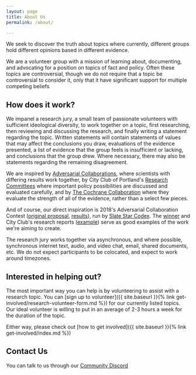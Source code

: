 ```yaml
---
layout: page
title: About Us
permalink: /about/

---
```


We seek to discover the truth about topics where currently, different groups hold different opinions based in different evidence.

We are a volunteer group with a mission of learning about, documenting, and advocating for a position on topics of fact and policy. Often these topics are controversial, though we do not require that a topic be controversial to consider it, only that it have significant support for multiple competing beliefs 

## How does it work?

We impanel a research jury, a small team of passionate volunteers with sufficient ideological diversity, to work together on a topic, first researching, then reviewing and discussing the research, and finally writing a statement regarding the topic. Written statements will contain statements of values that may affect the conclusions you draw, evaluations of the evidence presented, a list of evidence that the group feels is insufficient or lacking, and conclusions that the group drew. Where necessary, there may also be statements regarding the remaining disagreement.

We are inspired by [Adversarial Collaborations](https://en.wikipedia.org/wiki/Adversarial_collaboration), where scientists with differing results work together, by City Club of Portland's [Research Committees](https://www.pdxcityclub.org/research/) where important policy possibilities are discussed and evaluated carefully, and by [The Cochrane Collaboration](https://us.cochrane.org) where they evaluate the strength of all of the evidence, rather than a select few pieces. 

And of course, our direct inspiration is 2018's Adversarial Collaboration Contest ([original proposal](https://slatestarcodex.com/2018/04/26/call-for-adversarial-collaborations/), [results](https://slatestarcodex.com/2018/09/26/adversarial-collaboration-contest-results/)), run by [Slate Star Codex](https://slatestarcodex.com). The [winner](https://slatestarcodex.com/2018/09/04/acc-entry-does-the-education-system-adequately-serve-advanced-students/) and City Club's research reports ([example](https://www.pdxcityclub.org/wp-content/uploads/2018/08/Measure-103-Grocery-Taxes-FINAL.pdf)) serve as good examples of the work we're aiming to create. 

The research jury works together via asynchronous, and where possible, synchronous internet text, audio, and video chat, email, shared documents, etc. We do not expect participants to be colocated, and expect to work around timezones.

## Interested in helping out?

The most important way you can help is by volunteering to assist with a research topic. You can [sign up to volunteer]({{ site.baseurl }}{% link get-involved/research-volunteer-form.md %}) for our currently listed topics. Our ideal volunteer is willing to put in an average of 2-3 hours a week for the duration of the topic.

Either way, please check out [how to get involved]({{ site.baseurl }}{% link get-involved/index.md %})

## Contact Us

You can talk to us through our [Community Discord](https://discord.gg/jW3PSVQ)
